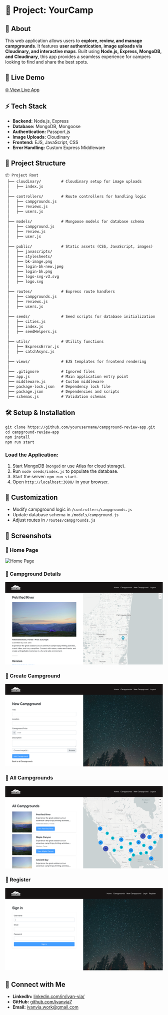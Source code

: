 # 🚀 Project: YourCamp

## 📝 About

This web application allows users to **explore, review, and manage campgrounds**. It features **user authentication, image uploads via Cloudinary, and interactive maps**. Built using **Node.js, Express, MongoDB, and Cloudinary**, this app provides a seamless experience for campers looking to find and share the best spots.

## 🔗 Live Demo

[🌐 View Live App](https://yourcamp.onrender.com/)

## ⚡ Tech Stack

- **Backend:** Node.js, Express
- **Database:** MongoDB, Mongoose
- **Authentication:** Passport.js
- **Image Uploads:** Cloudinary
- **Frontend:** EJS, JavaScript, CSS
- **Error Handling:** Custom Express Middleware

## 📂 Project Structure

```
📦 Project Root
 ├── cloudinary/         # Cloudinary setup for image uploads
 │   ├── index.js
 │
 ├── controllers/        # Route controllers for handling logic
 │   ├── campgrounds.js
 │   ├── reviews.js
 │   ├── users.js
 │
 ├── models/             # Mongoose models for database schema
 │   ├── campground.js
 │   ├── review.js
 │   ├── user.js
 │
 ├── public/             # Static assets (CSS, JavaScript, images)
 │   ├── javascripts/
 │   ├── stylesheets/
 │   ├── bk-image.png
 │   ├── login-bk-new.jpeg
 │   ├── login-bk.png
 │   ├── logo-svg-v3.svg
 │   ├── logo.svg
 │
 ├── routes/             # Express route handlers
 │   ├── campgrounds.js
 │   ├── reviews.js
 │   ├── users.js
 │
 ├── seeds/              # Seed scripts for database initialization
 │   ├── cities.js
 │   ├── index.js
 │   ├── seedHelpers.js
 │
 ├── utils/              # Utility functions
 │   ├── ExpressError.js
 │   ├── catchAsync.js
 │
 ├── views/              # EJS templates for frontend rendering
 │
 ├── .gitignore          # Ignored files
 ├── app.js              # Main application entry point
 ├── middleware.js       # Custom middleware
 ├── package-lock.json   # Dependency lock file
 ├── package.json        # Dependencies and scripts
 ├── schemas.js          # Validation schemas
```

## 🛠️ Setup & Installation

```
git clone https://github.com/yourusername/campground-review-app.git
cd campground-review-app
npm install
npm run start
```

### Load the Application:

1. Start MongoDB (`mongod` or use Atlas for cloud storage).
2. Run `node seeds/index.js` to populate the database.
3. Start the server: `npm run start`.
4. Open `http://localhost:3000/` in your browser.

## 🎨 Customization

- Modify campground logic in `/controllers/campgrounds.js`
- Update database schema in `/models/campground.js`
- Adjust routes in `/routes/campgrounds.js`

## 📸 Screenshots

### 🔹 Home Page

![Home Page](static/cp-home.png)

### 🔹 Campground Details

![Campground Details](static/cp-show.png)

### 🔹 Create Campground

![Campground Details](static/cp-new.png)

### 🔹 All Campgrounds

![Campground Details](static/cp-all.png)

### 🔹 Register

![Campground Details](static/cp-register.png)

## 🤝 Connect with Me

- **LinkedIn:** [linkedin.com/in/ivan-via/](https://www.linkedin.com/in/ivan-via/)
- **GitHub:** [github.com/ivanvia7](https://github.com/ivanvia7)
- **Email:** [ivanvia.work@gmail.com](mailto:ivanvia.work@gmail.com)
